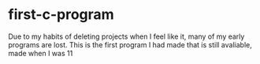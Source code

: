 # first-c-program
Due to my habits of deleting projects when I feel like it, many of my early programs are lost. This is the first program I had made that is still avaliable, made when I was 11
